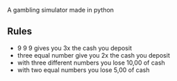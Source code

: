 A gambling simulator made in python


## Rules

- 9 9 9 gives you 3x the cash you deposit
- three equal number give you 2x the cash you deposit
- with three different numbers you lose 10,00 of cash
- with two equal numbers you lose 5,00 of cash
